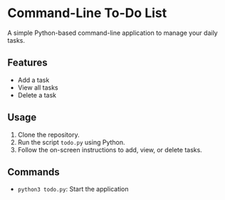 # Command-Line To-Do List

A simple Python-based command-line application to manage your daily tasks.

## Features

- Add a task
- View all tasks
- Delete a task

## Usage

1. Clone the repository.
2. Run the script `todo.py` using Python.
3. Follow the on-screen instructions to add, view, or delete tasks.

## Commands

- `python3 todo.py`: Start the application
